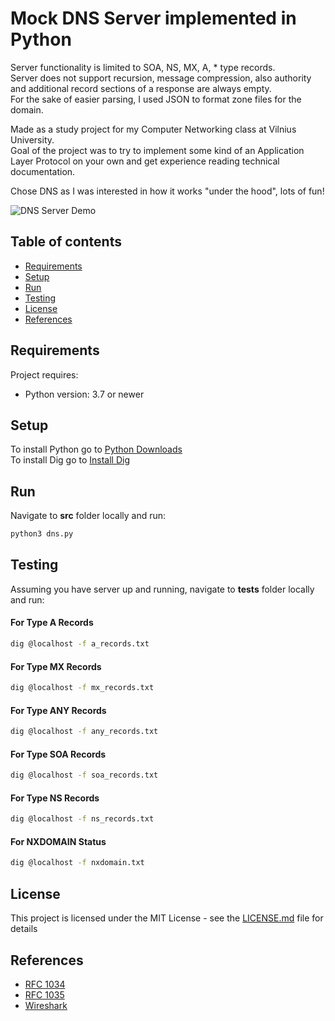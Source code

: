 # Mock DNS Server implemented in Python
Server functionality is limited to SOA, NS, MX, A, * type records.  
Server does not support recursion, message compression, also authority and additional record sections of a response are always empty.  
For the sake of easier parsing, I used JSON to format zone files for the domain.

Made as a study project for my Computer Networking class at Vilnius University.  
Goal of the project was to try to implement some kind of an Application Layer Protocol on your own and get experience reading technical documentation.

Chose DNS as I was interested in how it works "under the hood", lots of fun!

![DNS Server Demo](https://imgflip.com/gif/3wgrxp)

## Table of contents
* [Requirements](#requirements)
* [Setup](#setup)
* [Run](#run)
* [Testing](#testing)
* [License](#license)
* [References](#references)

## Requirements
Project requires:
* Python version: 3.7 or newer
 
## Setup
To install Python go to [Python Downloads](https://www.python.org/downloads/)  
To install Dig go to [Install Dig](https://www.digitalocean.com/docs/networking/dns/resources/use-dig/)

## Run
Navigate to **src** folder locally and run:
```sh
python3 dns.py
```

## Testing
Assuming you have server up and running, navigate to **tests** folder locally and run:
#### For Type A Records
```sh
dig @localhost -f a_records.txt
```
#### For Type MX Records
```sh
dig @localhost -f mx_records.txt
```
#### For Type ANY Records
```sh
dig @localhost -f any_records.txt
```
#### For Type SOA Records
```sh
dig @localhost -f soa_records.txt
```
#### For Type NS Records
```sh
dig @localhost -f ns_records.txt
```
#### For NXDOMAIN Status
```sh
dig @localhost -f nxdomain.txt
```

## License

This project is licensed under the MIT License - see the [LICENSE.md](LICENSE.md) file for details

## References
* [RFC 1034](https://tools.ietf.org/html/rfc1034)
* [RFC 1035](https://tools.ietf.org/html/rfc1035)
* [Wireshark](https://www.wireshark.org)
